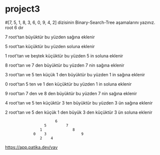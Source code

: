 # project3
#[7, 5, 1, 8, 3, 6, 0, 9, 4, 2] dizisinin Binary-Search-Tree aşamalarını yazınız.
root 6 dır 

7 root'tan büyüktür bu yüzden sağına eklenir 

5 root'tan küçüktür bu yüzden soluna eklenir 

1 root'tan ve beştek küçüktür bu yüzden 5 in soluna eklenir

8 root'tan ve 7 den büyüktür bu yüzden 7 nin sağına eklenir 

3 root'tan ve 5 ten küçük 1 den büyüktür bu yüzden 1 in sağına eklenir 

0 root'tan 5 ten ve 1 den küçüktür bu yüzden 1 in soluna eklenir 

9 root'tan 7 den  ve 8 den  büyüktür bu yüzden 7 nin sağına eklenir 

4 root'tan ve 5 ten küçüktür 3 ten büyüktür bu yüzden 3 ün sağına eklenir

2 root'tan ve 5 den küçük 1 den büyük 3 den küçüktür 3 ün soluna eklenir

                           6
                      5         7
                    1              8
                 0    3                9
                    2    4                   
                                                
https://app.patika.dev/vav                                                 
